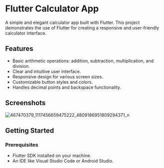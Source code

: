 # Flutter Calculator App

A simple and elegant calculator app built with Flutter. This project demonstrates the use of Flutter for creating a responsive and user-friendly calculator interface.

## Features

- Basic arithmetic operations: addition, subtraction, multiplication, and division.
- Clear and intuitive user interface.
- Responsive design for various screen sizes.
- Customizable button styles and colors.
- Handles decimal points and backspace functionality.

## Screenshots

![467470379_1117456659475222_4809186951809294371_n](https://github.com/user-attachments/assets/9a4de091-43f6-498b-abef-7cc6dd987548)


## Getting Started

### Prerequisites

- Flutter SDK installed on your machine.
- An IDE like Visual Studio Code or Android Studio.
